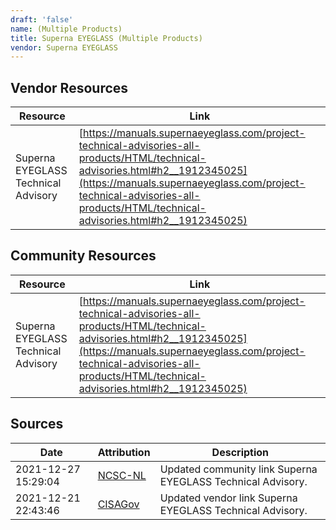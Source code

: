 ```yaml
---
draft: 'false'
name: (Multiple Products)
title: Superna EYEGLASS (Multiple Products)
vendor: Superna EYEGLASS
---
```


## Vendor Resources
| Resource | Link |
| --- | --- |
| Superna EYEGLASS Technical Advisory | [https://manuals.supernaeyeglass.com/project-technical-advisories-all-products/HTML/technical-advisories.html#h2__1912345025](https://manuals.supernaeyeglass.com/project-technical-advisories-all-products/HTML/technical-advisories.html#h2__1912345025) |

## Community Resources
| Resource | Link |
| --- | --- |
| Superna EYEGLASS Technical Advisory | [https://manuals.supernaeyeglass.com/project-technical-advisories-all-products/HTML/technical-advisories.html#h2__1912345025](https://manuals.supernaeyeglass.com/project-technical-advisories-all-products/HTML/technical-advisories.html#h2__1912345025) |


## Sources
| Date | Attribution | Description |
| --- | --- | --- |
| 2021-12-27 15:29:04 | [NCSC-NL](https://github.com/NCSC-NL/log4shell/blob/main/software/README.md) | Updated community link Superna EYEGLASS Technical Advisory.  |
| 2021-12-21 22:43:46 | [CISAGov](https://raw.githubusercontent.com/cisagov/log4j-affected-db/develop/README.md) | Updated vendor link Superna EYEGLASS Technical Advisory.  |
